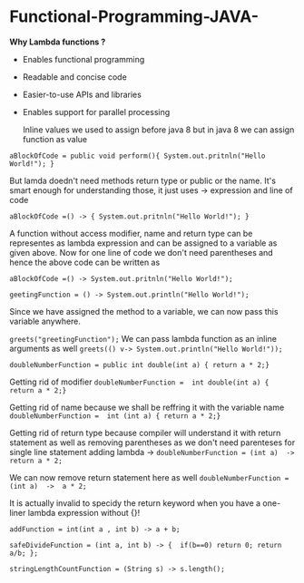 # Functional-Programming-JAVA-

**Why Lambda functions ?**

- Enables functional programming 
- Readable and concise code
- Easier-to-use APIs and libraries
- Enables support for parallel processing

  Inline values we used to assign before java 8 but in java 8 we can assign function as value

`aBlockOfCode = public void perform(){
                System.out.pritnln("Hello World!");
                }`

  But lamda doedn't need methods return type or public or the name. It's smart enough for understanding those, it just uses -> expression and line of code

`aBlockOfCode =() -> {
                System.out.pritnln("Hello World!");
                }`

A function without access modifier, name and return type can be representes as lambda expression and can be assigned to a variable as given above.
Now for one line of code we don't need parentheses and hence the above code can be written as 

`aBlockOfCode =() -> System.out.pritnln("Hello World!");`

`geetingFunction = () -> System.out.println("Hello World!");`

Since we have assigned the method to a variable, we can now pass this variable anywhere.

`greets("greetingFunction");`
We can pass lambda function as an inline arguments as well
`greets(() v-> System.out.println("Hello World!"));`

`doubleNumberFunction = public int double(int a) { return a * 2;}`

Getting rid of modifier
`doubleNumberFunction =  int double(int a) { return a * 2;}`

Getting rid of name because we shall be reffring it with the variable name
`doubleNumberFunction =  int (int a) { return a * 2;}`

Getting rid of return type because compiler will understand it with return statement as well as removing parentheses as we don't need parenteses for single line statement adding lambda ->
`doubleNumberFunction = (int a)  ->  return a * 2;`

We can now remove return statement here as well
`doubleNumberFunction = (int a)  ->  a * 2;`

It is actually invalid to specidy the return keyword when you have a one-liner lambda expression without {}!

`addFunction = int(int a , int b) -> a + b;`

`safeDivideFunction = (int a, int b) -> { 
if(b==0) return 0;
    return a/b;
};`

`stringLengthCountFunction = (String s) -> s.length();`

